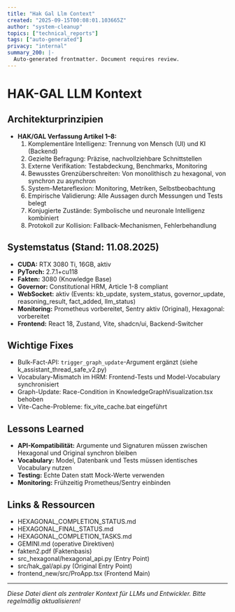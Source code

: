 ```yaml
---
title: "Hak Gal Llm Context"
created: "2025-09-15T00:08:01.103665Z"
author: "system-cleanup"
topics: ["technical_reports"]
tags: ["auto-generated"]
privacy: "internal"
summary_200: |-
  Auto-generated frontmatter. Document requires review.
---
```


# HAK-GAL LLM Kontext

## Architekturprinzipien
- **HAK/GAL Verfassung Artikel 1–8:**
  1. Komplementäre Intelligenz: Trennung von Mensch (UI) und KI (Backend)
  2. Gezielte Befragung: Präzise, nachvollziehbare Schnittstellen
  3. Externe Verifikation: Testabdeckung, Benchmarks, Monitoring
  4. Bewusstes Grenzüberschreiten: Von monolithisch zu hexagonal, von synchron zu asynchron
  5. System-Metareflexion: Monitoring, Metriken, Selbstbeobachtung
  6. Empirische Validierung: Alle Aussagen durch Messungen und Tests belegt
  7. Konjugierte Zustände: Symbolische und neuronale Intelligenz kombiniert
  8. Protokoll zur Kollision: Fallback-Mechanismen, Fehlerbehandlung

## Systemstatus (Stand: 11.08.2025)
- **CUDA:** RTX 3080 Ti, 16GB, aktiv
- **PyTorch:** 2.7.1+cu118
- **Fakten:** 3080 (Knowledge Base)
- **Governor:** Constitutional HRM, Article 1-8 compliant
- **WebSocket:** aktiv (Events: kb_update, system_status, governor_update, reasoning_result, fact_added, llm_status)
- **Monitoring:** Prometheus vorbereitet, Sentry aktiv (Original), Hexagonal: vorbereitet
- **Frontend:** React 18, Zustand, Vite, shadcn/ui, Backend-Switcher

## Wichtige Fixes
- Bulk-Fact-API: `trigger_graph_update`-Argument ergänzt (siehe k_assistant_thread_safe_v2.py)
- Vocabulary-Mismatch im HRM: Frontend-Tests und Model-Vocabulary synchronisiert
- Graph-Update: Race-Condition in KnowledgeGraphVisualization.tsx behoben
- Vite-Cache-Probleme: fix_vite_cache.bat eingeführt

## Lessons Learned
- **API-Kompatibilität:** Argumente und Signaturen müssen zwischen Hexagonal und Original synchron bleiben
- **Vocabulary:** Model, Datenbank und Tests müssen identisches Vocabulary nutzen
- **Testing:** Echte Daten statt Mock-Werte verwenden
- **Monitoring:** Frühzeitig Prometheus/Sentry einbinden

## Links & Ressourcen
- HEXAGONAL_COMPLETION_STATUS.md
- HEXAGONAL_FINAL_STATUS.md
- HEXAGONAL_COMPLETION_TASKS.md
- GEMINI.md (operative Direktiven)
- fakten2.pdf (Faktenbasis)
- src_hexagonal/hexagonal_api.py (Entry Point)
- src/hak_gal/api.py (Original Entry Point)
- frontend_new/src/ProApp.tsx (Frontend Main)

---

*Diese Datei dient als zentraler Kontext für LLMs und Entwickler. Bitte regelmäßig aktualisieren!*
